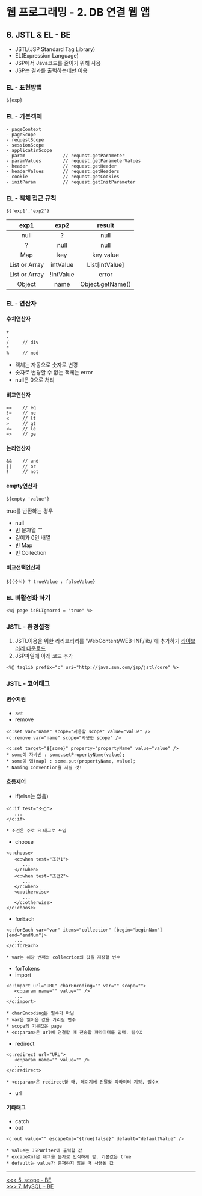 # 웹 프로그래밍 - 2. DB 연결 웹 앱

## 6. JSTL & EL - BE
- JSTL(JSP Standard Tag Library)
- EL(Expression Language)
- JSP에서 Java코드를 줄이기 위해 사용
- JSP는 결과를 출력하는데만 이용

### EL - 표현방법
```
${exp}
```
### EL - 기본객체
```
- pageContext
- pageScope
- requestScope
- sessionScope
- applicatinScope
- param              // request.getParameter
- paramValues        // request.getParameterValues
- header             // request.getHeader  
- headerValues       // request.getHeaders
- cookie             // request.getCookies
- initParam          // request.getInitParameter
```
### EL - 객체 접근 규칙
```
${'exp1'.'exp2'}
```
|exp1          |exp2       |result           |
|:------------:|:---------:|:---------------:|
|null          |?          |null             |
|?             |null       |null             |
|Map           |key        |key value        |
|List or Array |intValue   |List[intValue]   |
|List or Array |!intValue  |error            |
|Object        |name       |Object.getName() |
### EL - 연산자
#### 수치연산자
```
+
-
/     // div
*
%     // mod
```
- 객체는 자동으로 숫자로 변경
- 숫자로 변경할 수 없는 객체는 error
- null은 0으로 처리
#### 비교연산자
```
==    // eq
!=    // ne
<     // lt
>     // gt
<=    // le
=>    // ge
```
#### 논리연산자
```
&&    // and
||    // or
!     // not
```
#### empty연산자
```
${empty 'value'}
```
true를 반환하는 경우
- null
- 빈 문자열 ""
- 길이가 0인 배열
- 빈 Map
- 빈 Collection
#### 비교선택연산자
```
${(수식) ? trueValue : falseValue}
```
### EL 비활성화 하기
```
<%@ page isELIgnored = "true" %>
```


### JSTL - 환경설정
1. JSTL이용을 위한 라리브러리를 'WebContent/WEB-INF/lib/'에 추가하기 [라이브러리 다운로드](http://tomcat.apache.org/download-taglibs.cgi)
2. JSP파일에 아래 코드 추가
```
<%@ taglib prefix="c" uri="http://java.sun.com/jsp/jstl/core" %>
```
### JSTL - 코어태그
#### 변수지원
- set
- remove
```
<c:set var="name" scope="사용할 scope" value="value" />
<c:remove var="name" scope="사용한 scope" />

<c:set target="${some}" property="propertyName" value="value" />
* some이 자바빈 : some.setPropertyName(value);
* some이 맵(map) : some.put(propertyName, value);
* Naming Convention을 지킬 것!
```
#### 흐름제어
- if(else는 없음)
```
<c:if test="조건">
   ...
</c:if>

* 조건은 주로 EL태그로 쓰임
```
- choose
```
<c:choose>
   <c:when test="조건1">
      ...
   </c:when>
   <c:when test="조건2">
      ...
   </c:when>
   <c:otherwise>
      ...
   </c:otherwise>
</c:choose>
```
- forEach
```
<c:forEach var="var" items="collection" [begin="beginNum"] [end="endNum"]>
   ...
</c:forEach>

* var는 해당 번째의 collecrion의 값을 저장할 변수
```
- forTokens
- import
```
<c:import url="URL" charEncoding="" var="" scope="">
   <c:param name="" value="" />
   ...
</c:import>

* charEncoding은 필수가 아님
* var은 읽어온 값을 가리킬 변수
* scope의 기본값은 page
* <c:param>은 url에 연결할 때 전송할 파라미터를 입력. 필수X
```
- redirect
```
<c:redirect url="URL">
   <c:param name="" value="" />
   ...
</c:redirect>

* <c:param>은 redirect할 때, 페이지에 전달할 파라미터 지정. 필수X
```
- url
#### 기타태그
- catch
- out
```
<c:out value="" escapeXml="{true|false}" default="defaultValue" />

* value는 JSPWriter에 출력할 값
* excapeXml은 태그를 문자로 인식하게 함. 기본값은 true
* default는 value가 존재하지 않을 때 사용될 값
```


---
[<<< 5. scope - BE](https://github.com/tunaep5/Boostcourse/blob/master/BC_WebProgramming/2_DB%EC%97%B0%EA%B2%B0%EC%9B%B9%EC%95%B1/2-5_scope-BE.md)  
[>>> 7. MySQL - BE](https://github.com/tunaep5/Boostcourse/blob/master/BC_WebProgramming/2_DB%EC%97%B0%EA%B2%B0%EC%9B%B9%EC%95%B1/2-7_MySQL-BE.md)
